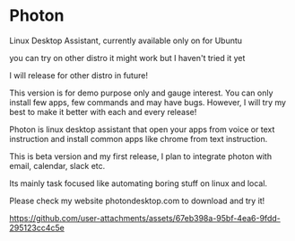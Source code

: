 # Photon
Linux Desktop Assistant, currently available only on for Ubuntu

you can try on other distro it might work but I haven't tried it yet

I will release for other distro in future!



This version is for demo purpose only and gauge interest. You can only install few apps, few commands and may have bugs. However, I will try my best to make it better with each and every release!

Photon is linux desktop assistant that open your apps from voice or text instruction and install common apps like chrome from text instruction.

This is beta version and my first release, I plan to integrate photon with email, calendar, slack etc.

Its mainly task focused like automating boring stuff on linux and local. 

Please check my website photondesktop.com to download and try it!

https://github.com/user-attachments/assets/67eb398a-95bf-4ea6-9fdd-295123cc4c5e

